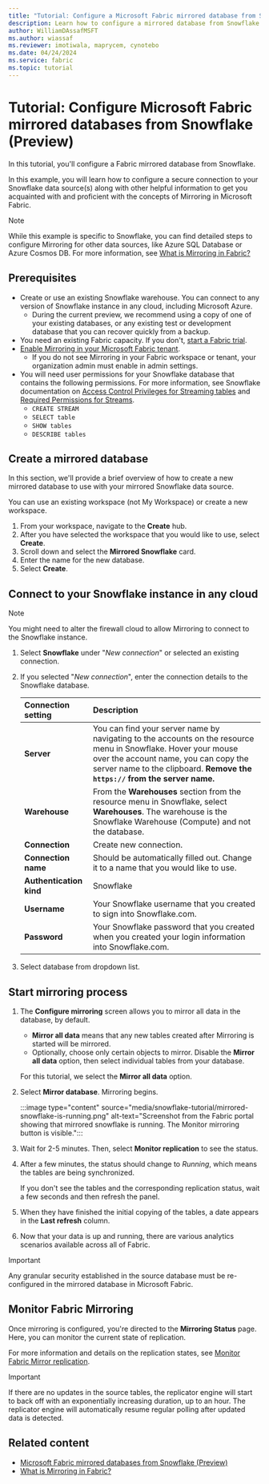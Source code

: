 ```yaml
---
title: "Tutorial: Configure a Microsoft Fabric mirrored database from Snowflake (Preview)"
description: Learn how to configure a mirrored database from Snowflake in Microsoft Fabric.
author: WilliamDAssafMSFT
ms.author: wiassaf
ms.reviewer: imotiwala, maprycem, cynotebo
ms.date: 04/24/2024
ms.service: fabric
ms.topic: tutorial
---
```


# Tutorial: Configure Microsoft Fabric mirrored databases from Snowflake (Preview)

In this tutorial, you'll configure a Fabric mirrored database from Snowflake.

In this example, you will learn how to configure a secure connection to your Snowflake data source(s) along with other helpful information to get you acquainted with and proficient with the concepts of Mirroring in Microsoft Fabric.

> [!NOTE]
> While this example is specific to Snowflake, you can find detailed steps to configure Mirroring for other data sources, like Azure SQL Database or Azure Cosmos DB. For more information, see [What is Mirroring in Fabric?](overview.md)

## Prerequisites

- Create or use an existing Snowflake warehouse. You can connect to any version of Snowflake instance in any cloud, including Microsoft Azure.
  - During the current preview, we recommend using a copy of one of your existing databases, or any existing test or development database that you can recover quickly from a backup.
- You need an existing Fabric capacity. If you don't, [start a Fabric trial](../../get-started/fabric-trial.md).
- [Enable Mirroring in your Microsoft Fabric tenant](enable-mirroring.md).
  - If you do not see Mirroring in your Fabric workspace or tenant, your organization admin must enable in admin settings.
- You will need user permissions for your Snowflake database that contains the following permissions. For more information, see Snowflake documentation on [Access Control Privileges for Streaming tables](https://docs.snowflake.com/user-guide/security-access-control-privileges#stream-privileges) and [Required Permissions for Streams](https://docs.snowflake.com/user-guide/streams-intro#required-access-privileges).
  - `CREATE STREAM`
  - `SELECT table`
  - `SHOW tables`
  - `DESCRIBE tables`

## Create a mirrored database

In this section, we'll provide a brief overview of how to create a new mirrored database to use with your mirrored Snowflake data source.

You can use an existing workspace (not My Workspace) or create a new workspace.

1. From your workspace, navigate to the **Create** hub.
1. After you have selected the workspace that you would like to use, select **Create**.
1. Scroll down and select the **Mirrored Snowflake** card.
1. Enter the name for the new database.
1. Select **Create**.

## Connect to your Snowflake instance in any cloud

> [!NOTE]
> You might need to alter the firewall cloud to allow Mirroring to connect to the Snowflake instance.

1. Select **Snowflake** under "*New connection*" or selected an existing connection.
1. If you selected "*New connection*", enter the connection details to the Snowflake database.

    | Connection setting | Description |
    | :-- |:--|
    | **Server** | You can find your server name by navigating to the accounts on the resource menu in Snowflake. Hover your mouse over the account name, you can copy the server name to the clipboard. **Remove the `https://` from the server name.**|
    | **Warehouse** | From the **Warehouses** section from the resource menu in Snowflake, select **Warehouses**. The warehouse is the Snowflake Warehouse (Compute) and not the database.|
    | **Connection** | Create new connection. |
    | **Connection name** | Should be automatically filled out. Change it to a name that you would like to use. |
    | **Authentication kind** | Snowflake |
    | **Username** | Your Snowflake username that you created to sign into Snowflake.com. |
    | **Password** | Your Snowflake password that you created when you created your login information into Snowflake.com. |
1. Select database from dropdown list.

## Start mirroring process

1. The **Configure mirroring** screen allows you to mirror all data in the database, by default.

    - **Mirror all data** means that any new tables created after Mirroring is started will be mirrored.
    <!-- :::image type="content" source="media/image.png" alt-text="Screenshot of Configure mirroring - All data."::: -->

    - Optionally, choose only certain objects to mirror. Disable the **Mirror all data** option, then select individual tables from your database.
    <!-- :::image type="content" source="media/image.png" alt-text="Screenshot of Configure mirroring - Selective."::: -->

    For this tutorial, we select the **Mirror all data** option.

1. Select **Mirror database**. Mirroring begins.

    :::image type="content" source="media/snowflake-tutorial/mirrored-snowflake-is-running.png" alt-text="Screenshot from the Fabric portal showing that mirrored snowflake is running. The Monitor mirroring button is visible.":::

1. Wait for 2-5 minutes. Then, select **Monitor replication** to see the status.
    <!-- :::image type="content" source="media/image.png" alt-text="Screenshot of Monitoring Mirroring."::: -->

1. After a few minutes, the status should change to *Running*,  which means the tables are being synchronized.

    If you don't see the tables and the corresponding replication status, wait a few seconds and then refresh the panel.

1. When they have finished the initial copying of the tables, a date appears in the **Last refresh** column.

    <!-- :::image type="content" source="media/image.png" alt-text="Screenshot of Mirroring Status."::: -->

1. Now that your data is up and running, there are various analytics scenarios available across all of Fabric.

> [!IMPORTANT]
> Any granular security established in the source database must be re-configured in the mirrored database in Microsoft Fabric.

## Monitor Fabric Mirroring

Once mirroring is configured, you're directed to the **Mirroring Status** page. Here, you can monitor the current state of replication.

For more information and details on the replication states, see [Monitor Fabric Mirror replication](monitor.md).

> [!IMPORTANT]
> If there are no updates in the source tables, the replicator engine will start to back off with an exponentially increasing duration, up to an hour. The replicator engine will automatically resume regular polling after updated data is detected.

## Related content

- [Microsoft Fabric mirrored databases from Snowflake (Preview)](snowflake.md)
- [What is Mirroring in Fabric?](overview.md)
